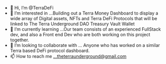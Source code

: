 - 👋 Hi, I’m @TerraDeFi
- 👀 I’m interested in ...Building out a Terra Money Dashboard to display a wide array of Digital assets, NFTs and Terra DeFi Protocols that will be linked to The Terra Underground DAO Treasury Vault Wallet
- 🌱 I’m currently learning ...Our team consists of an experienced FullStack dev, and also a Front end Dev who are both working on this project together. 
- 💞️ I’m looking to collaborate with ... Anyone who has worked on a similar Terra based DeFi protocol dashboard. 
- 📫 How to reach me ...theterraunderground@gmail.com

<!---
TerraDeFi/TerraDeFi is a ✨ special ✨ repository because its `README.md` (this file) appears on your GitHub profile.
You can click the Preview link to take a look at your changes.
--->
